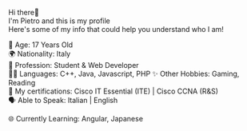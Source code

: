 Hi there👋<br>
I'm Pietro and this is my profile<br>
Here's some of my info that could help you understand who I am!<br>

🎂 Age: 17 Years Old<br>
🌍 Nationality: Italy<br>
👀 Profession: Student & Web Developer<br>
👨‍💻 Languages: C++, Java, Javascript, PHP
✨ Other Hobbies: Gaming, Reading<br>
📝 My certifications: Cisco IT Essential (ITE) | Cisco CCNA (R&S)<br>
🗣️ Able to Speak: Italian | English<br>

🌐 Currently Learning: Angular, Japanese
